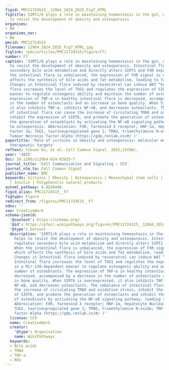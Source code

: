 ```yaml
---
figid: PMC11724515__12964_2024_2025_Fig7_HTML
figtitle: SIRT1/6 plays a role in maintaining homeostasis in the gut, which helps
  to resist the development of obesity and osteoporosis
organisms:
- NA
organisms_ner:
- NA
pmcid: PMC11724515
filename: 12964_2024_2025_Fig7_HTML.jpg
figlink: /pmc/articles/PMC11724515/figure/F7/
number: F7
caption: 'SIRT1/6 plays a role in maintaining homeostasis in the gut, which helps
  to resist the development of obesity and osteoporosis. Intestinal flora regulates
  secondary bile acid metabolism and directly alters SIRT1 and FXR expression. When
  the intestinal flora is unbalanced, the expression of FXR signal is decreased, which
  affects the synthesis of bile acids and fat metabolism, leading to fat accumulation.
  Changes in Intestinal flora induced by resveratrol can induce WAT “browning”. Intestinal
  flora increases the level of TUG1 and regulates the expression of SIRT1 in a Mir-138-dependent
  manner to regulate osteogenic ability and maintain the number of osteoblasts. The
  expression of TNF-α in healthy intestinal flora is decreased, accompanied by a decrease
  in the number of osteoclasts and an increase in bone quality. When SIRT6 is overexpressed,
  it also inhibits TNF-α, inhibits NF-κB, and decreases osteoclasts. The imbalance
  of intestinal flora can cause the increase of circulating TMAO and oxidative stress,
  inhibit the expression of SIRT6, and promote the generation of osteoclasts and inhibit
  the generation of osteoblasts by activating the NF-κB signaling pathway, leading
  to osteoporosis. Abbreviation: FXR, farnesoid X receptor; HNF-1α, Hepatocyte Nuclear
  Factor 1α; TUG1, taurineupregulated gene 1; TMAO, trimethylamine N-oxide; TNF-α,
  Tumour Necrosis factor-Alpha (https://gdp.renlab.cn/#/ )'
papertitle: 'Role of sirtuins in obesity and osteoporosis: molecular mechanisms and
  therapeutic targets'
reftext: Yikuan Du, et al. Cell Commun Signal. 2025;23(NA).
year: '2025'
doi: 10.1186/s12964-024-02025-7
journal_title: 'Cell Communication and Signaling : CCS'
journal_nlm_ta: Cell Commun Signal
publisher_name: BMC
keywords: Sirtuins | Obesity | Osteoporosis | Mesenchymal stem cells | Gut microbiota
  | Insulin | Polyphenolic natural products
automl_pathway: 0.8526448
figid_alias: PMC11724515__F7
figtype: Figure
redirect_from: /figures/PMC11724515__F7
ndex: ''
seo: CreativeWork
schema-jsonld:
  '@context': https://schema.org/
  '@id': https://pfocr.wikipathways.org/figures/PMC11724515__12964_2024_2025_Fig7_HTML.html
  '@type': Dataset
  description: 'SIRT1/6 plays a role in maintaining homeostasis in the gut, which
    helps to resist the development of obesity and osteoporosis. Intestinal flora
    regulates secondary bile acid metabolism and directly alters SIRT1 and FXR expression.
    When the intestinal flora is unbalanced, the expression of FXR signal is decreased,
    which affects the synthesis of bile acids and fat metabolism, leading to fat accumulation.
    Changes in Intestinal flora induced by resveratrol can induce WAT “browning”.
    Intestinal flora increases the level of TUG1 and regulates the expression of SIRT1
    in a Mir-138-dependent manner to regulate osteogenic ability and maintain the
    number of osteoblasts. The expression of TNF-α in healthy intestinal flora is
    decreased, accompanied by a decrease in the number of osteoclasts and an increase
    in bone quality. When SIRT6 is overexpressed, it also inhibits TNF-α, inhibits
    NF-κB, and decreases osteoclasts. The imbalance of intestinal flora can cause
    the increase of circulating TMAO and oxidative stress, inhibit the expression
    of SIRT6, and promote the generation of osteoclasts and inhibit the generation
    of osteoblasts by activating the NF-κB signaling pathway, leading to osteoporosis.
    Abbreviation: FXR, farnesoid X receptor; HNF-1α, Hepatocyte Nuclear Factor 1α;
    TUG1, taurineupregulated gene 1; TMAO, trimethylamine N-oxide; TNF-α, Tumour Necrosis
    factor-Alpha (https://gdp.renlab.cn/#/ )'
  license: CC0
  name: CreativeWork
  creator:
    '@type': Organization
    name: WikiPathways
  keywords:
  - Bile acids
  - TMAO
  - TNF-a
  - ROS
---
```

